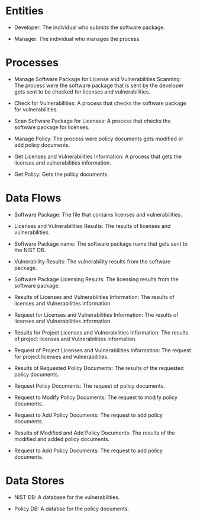 # Entities

- Developer: The individual who submits the software package.

- Manager: The individual who manages the process.

# Processes

- Manage Software Package for License and Vulnerabilities Scanning: The process were the software package that is sent by the developer gets sent to be checked for licenses and vulnerabilities.

- Check for Vulnerabilities: A process that checks the software package for vulnerabilities.

- Scan Software Package for Licenses: A process that checks the software package for licenses.

- Manage Policy: The process were policy documents gets modified or add policy documents.

- Get Licenses and Vulnerabilities Information: A process that gets the licenses and vulnerabilities information.

- Get Policy: Gets the policy documents.

# Data Flows

- Software Package: The file that contains licenses and vulnerabilities.

- Licenses and Vulnerabilities Results: The results of licenses and vulnerabilities.

- Software Package name: The software package name that gets sent to the NIST DB.

- Vulnerability Results: The vulnerability results from the software package.

- Software Package Licensing Results: The licensing results from the software package.

- Results of Licenses and Vulnerabilities Information: The results of licenses and Vulnerabilities information.

- Request for Licenses and Vulnerabilities Information: The results of licenses and Vulnerabilities information.

- Results for Project Licenses and Vulnerabilities Information: The results of project licenses and Vulnerabilities information.

- Request of Project Licenses and Vulnerabilities Information: The request for project licenses and vulnerabilities.

- Results of Requested Policy Documents: The results of the requested policy documents.

- Request Policy Documents: The request of policy documents.

- Request to Modify Policy Documents: The request to modify policy documents.

- Request to Add Policy Documents: The request to add policy documents.

- Results of Modified and Add Policy Documents: The results of the modified and added policy documents.

- Request to Add Policy Documents: The request to add policy documents.

# Data Stores

- NIST DB: A database for the vulnerabilities.

- Policy DB: A databse for the policy documents.
